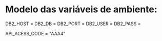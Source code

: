# Modelo das variáveis de ambiente:

DB2_HOST =
DB2_DB = 
DB2_PORT = 
DB2_USER = 
DB2_PASS = 

API_ACESS_CODE = "AAA4"
